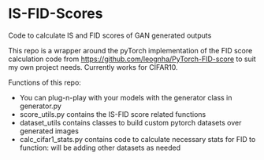 # IS-FID-Scores
Code to calculate IS and FID scores of GAN generated outputs

This repo is a wrapper around the pyTorch implementation of the FID score calculation code from https://github.com/leognha/PyTorch-FID-score to suit my own project needs. 
Currently works for CIFAR10.

Functions of this repo:
- You can plug-n-play with your models with the generator class in generator.py
- score_utils.py contains the IS-FID score related functions
- dataset_utils contains classes to build custom pytorch datasets over generated images
- calc_cifar1_stats.py contains code to calculate necessary stats for FID to function: will be adding other datasets as needed
